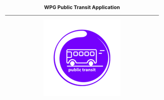 <h3 align="center">WPG Public Transit Application</h3>
<hr>
<div align="center">
  <img src="assets/project-logo.png"  width="50%">
 </div>

